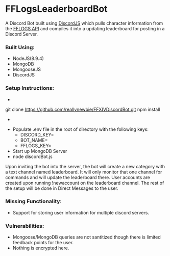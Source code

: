 # FFLogsLeaderboardBot

A Discord Bot built using [DiscordJS](https://discord.js.org) which pulls character information from the [FFLOGS API](https://www.fflogs.com/v1/docs/) and compiles it into a updating leaderboard for posting in a Discord Server.  

### Built Using:
* NodeJS(8.9.4)
* MongoDB
* MongooseJS
* DiscordJS

### Setup Instructions:
* ```
git clone https://github.com/reallynewbie/FFXIVDiscordBot.git
npm install
* ```
* Populate .env file in the root of directory with the following keys:
  * DISCORD_KEY=
  * BOT_NAME=
  * FFLOGS_KEY=
* Start up MongoDB Server
* node discordBot.js

Upon inviting the bot into the server, the bot will create a new category with a text channel named leaderboard. It will only monitor
that one channel for commands and will update the leaderboard there.
User accounts are created upon running !newaccount on the leaderboard channel.  The rest of the setup will be done in Direct Messages to the user.

### Missing Functionality:
* Support for storing user information for multiple discord servers.

### Vulnerabilities:
* Mongoose/MongoDB queries are not santitized though there is limited feedback points for the user.
* Nothing is encrypted here.